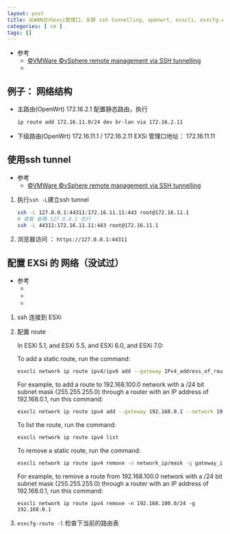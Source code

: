 ```yaml
---
layout: post
title: 从WAN访问exsi管理口，关联 ssh tunnelling, openwrt, esxcli, esxcfg-route
categories: [ cm ]
tags: []
---
```


* 参考
  * [©VMWare ©vSphere remote management via SSH tunnelling](https://33hops.com/vmware-esxi-secure-management-ssh-tunnelling.html)
  * []()

## 例子： 网络结构

* 主路由(OpenWrt)  172.16.2.1
    配置静态路由，执行
    ~~~sh
    ip route add 172.16.11.0/24 dev br-lan via 172.16.2.11
    ~~~

* 下级路由(OpenWrt) 172.16.11.1 / 172.16.2.11
    EXSi 管理口地址： 172.16.11.11


## 使用ssh tunnel

* 参考
  * [©VMWare ©vSphere remote management via SSH tunnelling](https://33hops.com/vmware-esxi-secure-management-ssh-tunnelling.html)

1. 执行`ssh -L`建立ssh tunnel
    ~~~sh
    ssh -L 127.0.0.1:44311:172.16.11.11:443 root@172.16.11.1
    # 或者 省略 127.0.0.1 也行
    ssh -L 44311:172.16.11.11:443 root@172.16.11.1
    ~~~
1. 浏览器访问 ： `https://127.0.0.1:44311`



## 配置 EXSi 的 网络（没试过）

* 参考
  * [](https://kb.vmware.com/s/article/2001426)
  * []()
  * []()

1. ssh 连接到 ESXi
1. 配置 route

    In ESXi 5.1, and ESXi 5.5, and ESXi 6.0, and ESXi 7.0:
     
    To add a static route, run the command:

    ~~~sh
    esxcli network ip route ipv4/ipv6 add --gateway IPv4_address_of_router --network IPv4_address
    ~~~

    For example, to add a route to 192.168.100.0 network with a /24 bit subnet mask (255.255.255.0) through a router with an IP address of 192.168.0.1, run this command:

    ~~~sh
    esxcli network ip route ipv4 add --gateway 192.168.0.1 --network 192.168.100.0/24
    ~~~
     
    To list the route, run the command:

    ~~~sh
    esxcli network ip route ipv4 list
    ~~~

    To remove a static route, run the command:

    ~~~sh
    esxcli network ip route ipv4 remove -n network_ip/mask -g gateway_ip
    ~~~

    For example, to remove a route from 192.168.100.0 network with a /24 bit subnet mask (255.255.255.0) through a router with an IP address of 192.168.0.1, run this command:

    ~~~
    esxcli network ip route ipv4 remove -n 192.168.100.0/24 -g 192.168.0.1
    ~~~

1. `esxcfg-route -l` 检查下当前的路由表







